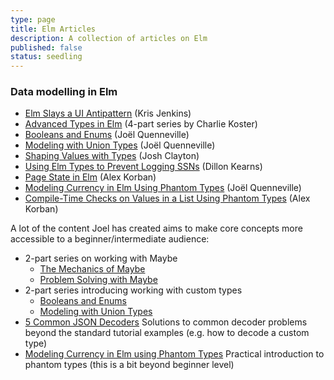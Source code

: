 ```yaml
---
type: page
title: Elm Articles
description: A collection of articles on Elm
published: false
status: seedling
---
```


### Data modelling in Elm

- [Elm Slays a UI Antipattern](http://blog.jenkster.com/2016/06/how-elm-slays-a-ui-antipattern.html) (Kris Jenkins)
- [Advanced Types in Elm](https://medium.com/@ckoster22/advanced-types-in-elm-opaque-types-ec5ec3b84ed2) (4-part series by Charlie Koster)
- [Booleans and Enums](https://thoughtbot.com/blog/booleans-and-enums) (Joël Quenneville)
- [Modeling with Union Types](https://thoughtbot.com/blog/modeling-with-union-types) (Joël Quenneville)
- [Shaping Values with Types](https://thoughtbot.com/blog/shaping-values-with-types) (Josh Clayton)
- [Using Elm Types to Prevent Logging SSNs](https://incrementalelm.com/articles/exit-gatekeepers/) (Dillon Kearns)
- [Page State in Elm](https://korban.net/posts/elm/2019-09-16-page-state-in-elm/) (Alex Korban)
- [Modeling Currency in Elm Using Phantom Types](https://thoughtbot.com/blog/modeling-currency-in-elm-using-phantom-types) (Joël Quenneville)
- [Compile-Time Checks on Values in a List Using Phantom Types](https://korban.net/posts/elm/2020-05-18-compile-time-checks-values-lists-phantom-types/) (Alex Korban)

A lot of the content Joel has created aims to make core concepts more accessible to a beginner/intermediate audience:

- 2-part series on working with Maybe
  - [The Mechanics of Maybe](https://thoughtbot.com/blog/maybe-mechanics)
  - [Problem Solving with Maybe](https://thoughtbot.com/blog/problem-solving-with-maybe)
- 2-part series introducing working with custom types
  - [Booleans and Enums](https://thoughtbot.com/blog/booleans-and-enums)
  - [Modeling with Union Types](https://thoughtbot.com/blog/modeling-with-union-types)
- [5 Common JSON Decoders](https://thoughtbot.com/blog/5-common-json-decoders) Solutions to common decoder problems beyond the standard tutorial examples (e.g. how to decode a custom type)
- [Modeling Currency in Elm using Phantom Types](https://thoughtbot.com/blog/modeling-currency-in-elm-using-phantom-types) Practical introduction to phantom types (this is a bit beyond beginner level)
